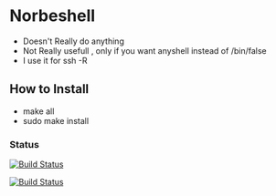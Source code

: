 # Norbeshell
* Doesn't Really do anything
* Not Really usefull , only if you want anyshell instead of /bin/false
* I use it for ssh -R 	

## How to Install
* make all
* sudo make install

### Status
[![Build Status](https://travis-ci.org/heisenbert/norbeshell.svg?branch=mini_shell)](https://travis-ci.org/heisenbert/norbeshell)

[![Build Status](http://phox.jenknet.norbert-ruehl.de/buildStatus/icon?job=norbe_shell)](http://phox.jenknet.norbert-ruehl.de/job/norbe_shell/)
